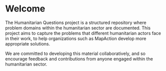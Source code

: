 Welcome
============================

The Humanitarian Questions project is a structured repository where problem domains within the humanitarian sector are documented. This project aims to capture the problems that different humanitarian actors face in their work, to help organizations such as MapAction develop more appropriate solutions. 

We are committed to developing this material collaboratively, and so encourage feedback and contributions from anyone engaged within the humanitarian sector.     